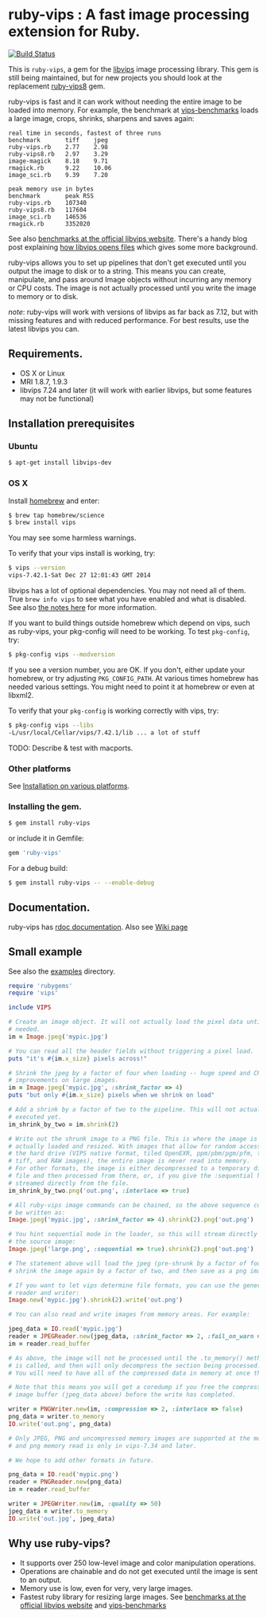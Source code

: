 # ruby-vips : A fast image processing extension for Ruby.

[![Build Status](https://secure.travis-ci.org/jcupitt/ruby-vips.png)](http://travis-ci.org/jcupitt/ruby-vips)

This is `ruby-vips`, a gem for the 
[libvips](http://www.vips.ecs.soton.ac.uk) image processing library. 
This gem is still being maintained, but for new projects you should look at
the replacement [ruby-vips8](https://rubygems.org/gems/ruby-vips8) gem. 

ruby-vips is fast and it can work without needing the 
entire image to be loaded into memory. For example, the benchmark at 
[vips-benchmarks](https://github.com/stanislaw/vips-benchmarks) loads a large
image, crops, shrinks, sharpens and saves again:

```text
real time in seconds, fastest of three runs
benchmark       tiff	jpeg
ruby-vips.rb    2.77	2.98	
ruby-vips8.rb   2.97	3.29	
image-magick    8.18	9.71	
rmagick.rb      9.22	10.06	
image_sci.rb    9.39	7.20	

peak memory use in bytes
benchmark       peak RSS
ruby-vips.rb    107340
ruby-vips8.rb   117604
image_sci.rb    146536
rmagick.rb      3352020
```

See also [benchmarks at the official libvips
website](http://www.vips.ecs.soton.ac.uk/index.php?title=Speed_and_Memory_Use).
There's a handy blog post explaining [how libvips opens
files](http://libvips.blogspot.co.uk/2012/06/how-libvips-opens-file.html)
which gives some more background.

ruby-vips allows you to set up pipelines that don't get executed until you
output the image to disk or to a string. This means you can create,
manipulate, and pass around Image objects without incurring any memory or CPU
costs. The image is not actually processed until you write the image to memory
or to disk.

*note*: ruby-vips will work with versions of libvips as far back as 7.12, but
with missing features and with reduced performance. For best results, use the 
latest libvips you can.

## Requirements.

  * OS X or Linux
  * MRI 1.8.7, 1.9.3
  * libvips 7.24 and later (it will work with earlier libvips, but some
    features may not be functional)

## Installation prerequisites

### Ubuntu 

```bash
$ apt-get install libvips-dev
```

### OS X 

Install [homebrew](http://mxcl.github.com/homebrew) and enter:

```bash
$ brew tap homebrew/science
$ brew install vips 
```

You may see some harmless warnings. 

To verify that your vips install is working, try:

```bash
$ vips --version
vips-7.42.1-Sat Dec 27 12:01:43 GMT 2014
```

libvips has a lot of optional dependencies. You
may not need all of them.  True `brew info vips` to see what you have enabled
and what is disabled. See also [the notes
here](http://www.vips.ecs.soton.ac.uk/index.php?title=Build_on_OS_X) for
more information.

If you want to build things outside homebrew which depend on vips,
such as ruby-vips, your pkg-config will need to be working. To test
`pkg-config`, try:

```bash
$ pkg-config vips --modversion
```

If you see a version number, you are OK. If you don't, either update your
homebrew, or try adjusting `PKG_CONFIG_PATH`. At various times homebrew has
needed various settings. You might need to point it at homebrew or even at
libxml2. 

To verify that your `pkg-config` is working correctly with vips, try:

```bash
$ pkg-config vips --libs
-L/usr/local/Cellar/vips/7.42.1/lib ... a lot of stuff
```

TODO: Describe & test with macports.

### Other platforms

See [Installation on various
platforms](https://github.com/jcupitt/ruby-vips/wiki/installation-on-various-platforms).

### Installing the gem.

```bash
$ gem install ruby-vips
```

or include it in Gemfile:

```ruby
gem 'ruby-vips'
```

For a debug build:

```bash
$ gem install ruby-vips -- --enable-debug
```

## Documentation.

ruby-vips has [rdoc
documentation](http://rubydoc.info/gems/ruby-vips/frames). Also
see [Wiki page](https://github.com/jcupitt/ruby-vips/wiki)

## Small example

See also the
[examples](https://github.com/jcupitt/ruby-vips/tree/master/examples)
directory.

```ruby
require 'rubygems'
require 'vips'

include VIPS

# Create an image object. It will not actually load the pixel data until 
# needed. 
im = Image.jpeg('mypic.jpg')

# You can read all the header fields without triggering a pixel load.
puts "it's #{im.x_size} pixels across!"

# Shrink the jpeg by a factor of four when loading -- huge speed and CPU
# improvements on large images.
im = Image.jpeg('mypic.jpg', :shrink_factor => 4)
puts "but only #{im.x_size} pixels when we shrink on load"

# Add a shrink by a factor of two to the pipeline. This will not actually be
# executed yet.
im_shrink_by_two = im.shrink(2)

# Write out the shrunk image to a PNG file. This is where the image is
# actually loaded and resized. With images that allow for random access from
# the hard drive (VIPS native format, tiled OpenEXR, ppm/pbm/pgm/pfm, tiled
# tiff, and RAW images), the entire image is never read into memory.
# For other formats, the image is either decompressed to a temporary disc 
# file and then processed from there, or, if you give the :sequential hint, 
# streamed directly from the file.
im_shrink_by_two.png('out.png', :interlace => true)

# All ruby-vips image commands can be chained, so the above sequence could
# be written as:
Image.jpeg('mypic.jpg', :shrink_factor => 4).shrink(2).png('out.png')

# You hint sequential mode in the loader, so this will stream directly from
# the source image:
Image.jpeg('large.png', :sequential => true).shrink(2).png('out.png')

# The statement above will load the jpeg (pre-shrunk by a factor of four),
# shrink the image again by a factor of two, and then save as a png image.

# If you want to let vips determine file formats, you can use the generic
# reader and writer:
Image.new('mypic.jpg').shrink(2).write('out.png')

# You can also read and write images from memory areas. For example:

jpeg_data = IO.read('mypic.jpg')
reader = JPEGReader.new(jpeg_data, :shrink_factor => 2, :fail_on_warn => true)
im = reader.read_buffer

# As above, the image will not be processed until the .to_memory() method 
# is called, and then will only decompress the section being processed. 
# You will need to have all of the compressed data in memory at once though. 

# Note that this means you will get a coredump if you free the compressed
# image buffer (jpeg_data above) before the write has completed.

writer = PNGWriter.new(im, :compression => 2, :interlace => false)
png_data = writer.to_memory
IO.write('out.png', png_data)

# Only JPEG, PNG and uncompressed memory images are supported at the moment,
# and png memory read is only in vips-7.34 and later.

# We hope to add other formats in future. 

png_data = IO.read('mypic.png')
reader = PNGReader.new(png_data)
im = reader.read_buffer

writer = JPEGWriter.new(im, :quality => 50)
jpeg_data = writer.to_memory
IO.write('out.jpg', jpeg_data)

```

## Why use ruby-vips?

  - It supports over 250 low-level image and color manipulation operations.
  - Operations are chainable and do not get executed until the image is sent to an output.
  - Memory use is low, even for very, very large images.
  - Fastest ruby library for resizing large images. See [benchmarks at the official libvips website](http://www.vips.ecs.soton.ac.uk/index.php?title=Speed_and_Memory_Use) and [vips-benchmarks](https://github.com/stanislaw/vips-benchmarks)
